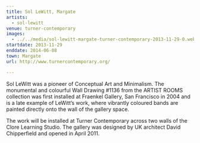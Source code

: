```yaml
---
title: Sol LeWitt, Margate
artists:
  - sol-lewitt
venue: turner-contemporary
images:
  - ../../media/sol-lewitt-margate-turner-contemporary-2013-11-29-0.webp
startdate: 2013-11-29
enddate: 2014-06-08
town: Margate
url: http://www.turnercontemporary.org/

---
```


Sol LeWitt was a pioneer of Conceptual Art and Minimalism. The monumental and colourful Wall Drawing #1136 from the ARTIST ROOMS collection was first installed at Fraenkel Gallery, San Francisco in 2004 and is a late example of LeWitt’s work, where vibrantly coloured bands are painted directly onto the wall of the gallery space.

The work will be installed at Turner Contemporary across two walls of the Clore Learning Studio. The gallery was designed by UK architect David Chipperfield and opened in April 2011.